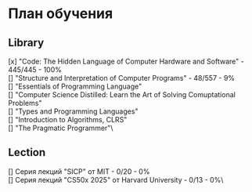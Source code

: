 # План обучения

## Library

[x] "Code: The Hidden Language of Computer Hardware and Software" - 445/445 - 100%\
[] "Structure and Interpretation of Computer Programs" - 48/557 - 9%\
[] "Essentials of Programming Language"\
[] "Computer Science Distilled: Learn the Art of Solving Comuptational Problems"\
[] "Types and Programming Languages"\
[] "Introduction to Algorithms, CLRS"\
[] "The Pragmatic Programmer"\

## Lection

[] Серия лекций "SICP" от MIT - 0/20 - 0%\
[] Серия лекций "CS50x 2025" от Harvard University - 0/13 - 0%\
